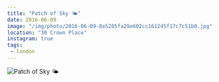 ```yaml
---
title: "Patch of Sky 🌤"
date: 2016-06-09
image: "/img/photo/2016-06-09-8e5205fa29e602cc161245f17c7c51b0.jpg"
location: "30 Crown Place"
instagram: true
tags:
 - london
---
```


![Patch of Sky 🌤](/img/photo/2016-06-09-8e5205fa29e602cc161245f17c7c51b0.jpg)
